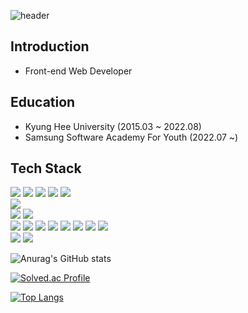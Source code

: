 ![header](https://capsule-render.vercel.app/api?type=Waving&color=auto&height=200&section=header&text=Sihyun's%20Github!&fontSize=50&fontAlignY=30&&fontAlignY=60&desc=Front%20End%20Developer&descAlign=60&descAlignY=50&stroke=c4b2ab&animation=twinkling)

## Introduction <br/>
- Front-end Web Developer <br/>

## Education <br/>
- Kyung Hee University (2015.03 ~ 2022.08) <br/>
- Samsung Software Academy For Youth (2022.07 ~) <br/>

## Tech Stack
<img src="https://img.shields.io/badge/Git-F05032?style=for-the-badge&logo=Git&logoColor=black"/>
<img src="https://img.shields.io/badge/GitHub-E8E8E8?style=for-the-badge&logo=GitHub&logoColor=black"/>
<img src="https://img.shields.io/badge/GitLab-FC6D26?style=for-the-badge&logo=GitLab&logoColor=black"/>
<img src="https://img.shields.io/badge/Jira-0052CC?style=for-the-badge&logo=Jira&logoColor=black"/>
<img src="https://img.shields.io/badge/Mattermost-0058CC?style=for-the-badge&logo=Mattermost&logoColor=black"/>
<br/>
<img src="https://img.shields.io/badge/Figma-F24E1E?style=for-the-badge&logo=Figma&logoColor=black"/>
<br/>
<img src="https://img.shields.io/badge/Python-3776AB?style=for-the-badge&logo=Python&logoColor=black"/>
<img src="https://img.shields.io/badge/Javascript-F7DF1E?style=for-the-badge&logo=JavaScript&logoColor=black"/>
<br/>
<img src="https://img.shields.io/badge/React-61DAFB?style=for-the-badge&logo=React&logoColor=black"/>
<img src="https://img.shields.io/badge/Vue2-4FC08D?style=for-the-badge&logo=Vue.js&logoColor=black"/>
<img src="https://img.shields.io/badge/Redux-764ABC?style=for-the-badge&logo=Redux&logoColor=black"/>
<img src="https://img.shields.io/badge/HTML5-E34F26?style=for-the-badge&logo=HTML5&logoColor=black"/>
<img src="https://img.shields.io/badge/CSS-1572B6?style=for-the-badge&logo=CSS3&logoColor=black"/>
<img src="https://img.shields.io/badge/Styled Component-DB7093?style=for-the-badge&logo=styled-components&logoColor=black"/>
<img src="https://img.shields.io/badge/Bootstrap-7952B3?style=for-the-badge&logo=Bootstrap&logoColor=black"/>
<img src="https://img.shields.io/badge/Axios-5A29E4?style=for-the-badge&logo=Axios&logoColor=black"/>
<br/>

<img src="https://img.shields.io/badge/Visual Studio Code-007ACC?style=for-the-badge&logo=Visual Studio Code&logoColor=black"/>
<img src="https://img.shields.io/badge/PyCharm-000000?style=for-the-badge&logo=PyCharm&logoColor=black"/>
<br/>

![Anurag's GitHub stats](https://github-readme-stats.vercel.app/api?username=shpark0913&show_icons=true)

[![Solved.ac Profile](http://mazassumnida.wtf/api/v2/generate_badge?boj=shpark0913)](https://solved.ac/shpark0913/)

[![Top Langs](https://github-readme-stats.vercel.app/api/top-langs/?username=shpark0913&layout=compact)](https://github.com/shpark0913/github-readme-stats)

